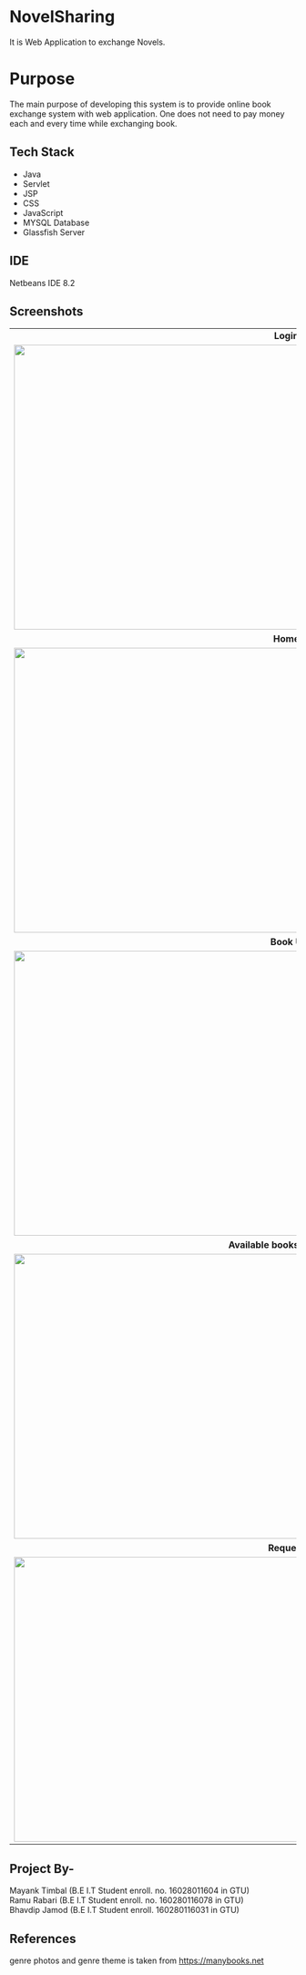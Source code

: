 # NovelSharing
It is Web Application to exchange Novels.

# Purpose
The main purpose of developing this system is to provide online book exchange system with web application. One does not need to pay money each and every time while exchanging book.


## Tech Stack
-  Java
-	Servlet
-	JSP
-	CSS
-	JavaScript
-	MYSQL Database
-	Glassfish Server


## IDE
Netbeans IDE 8.2


## Screenshots
<table>
<tr>
  <td> <center><b>Login Page</b></center></td>
  </tr>
  <tr>
 <td><img height="500" width="1000" src="https://i.ibb.co/JqvkyNd/Screenshot-26.png" /></td>
     </tr>

  <tr>
  <td>  <center><b>Home Page</b></center></td>
  </tr>
  
   <tr>
 <td><img height="500" width="1000" src="https://i.ibb.co/gPHg84s/Screenshot-25.png" /></td>
     </tr>

  <tr>
  <td><center><b>Book Upload</b></center></td>
  </tr>
  
   <tr>
 <td><img height="500" width="1000" src="https://i.ibb.co/HgBhGDL/Screenshot-38.png" /></td>
     </tr>

  <tr>
  <td><center><b>Available books in Action genre</b></center></td>
  </tr>
  
   <tr>
 <td><img height="500" width="1000" src="https://i.ibb.co/CWGWNbz/Screenshot-39.png" /></td>
     </tr>
    
  <tr>
  <td><center><b>Request book</b></center></td>
  </tr>
  
   <tr>
 <td><img height="500" width="1000" src="https://i.ibb.co/93VHtsV/Screenshot-40.png" /></td>
     </tr>
  

    

    
</table>

## Project By-
Mayank Timbal
(B.E I.T Student enroll. no. 16028011604 in GTU)<br>
Ramu Rabari
(B.E I.T Student enroll. no. 160280116078 in GTU)<br>
Bhavdip Jamod
(B.E I.T Student enroll. 160280116031 in GTU)<br>


## References
genre photos and genre theme is taken from https://manybooks.net



